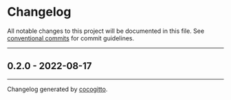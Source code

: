 # Changelog
All notable changes to this project will be documented in this file. See [conventional commits](https://www.conventionalcommits.org/) for commit guidelines.

- - -
## 0.2.0 - 2022-08-17

- - -

Changelog generated by [cocogitto](https://github.com/cocogitto/cocogitto).